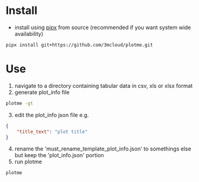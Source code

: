 # Install
* install using [pipx](https://pipx.pypa.io/stable/) from source (recommended if you want system wide availability)

`pipx install git+https://github.com/3mcloud/plotme.git`


# Use
1. navigate to a directory containing tabular data in csv, xls or xlsx format
2. generate plot_info file
```bash
plotme -gt
```
3. edit the plot_info json file e.g.
```json
{
    "title_text": "plot title"
}
```
4. rename the 'must_rename_template_plot_info.json' to somethings else but keep the 'plot_info.json' portion
5. run plotme
```bash
plotme
```
